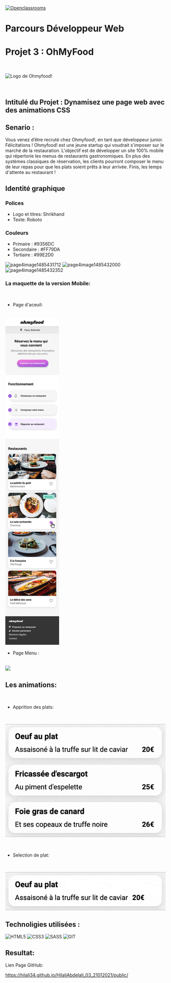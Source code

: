 [![Openclassrooms](https://camo.githubusercontent.com/e47c349811ac404b8147bd362c598e61c7d20225df17499c6373b44f6ee08a3d/68747470733a2f2f31746f3170726f67726573732e66722f77702d636f6e74656e742f75706c6f6164732f323031392f30352f6f70656e636c617373726f6f6d732d65313535373736313233363135382e706e67)](https://openclassrooms.com/)

# Parcours Développeur Web 
# Projet 3 : OhMyFood

<br/>

![Logo de Ohmyfood!](https://user.oc-static.com/upload/2020/08/24/15982603994672_ohmyfood.png)

<br/>

## Intitulé du Projet : Dynamisez une page web avec des animations CSS

## Senario : 

Vous venez d’être recruté chez Ohmyfood!, en tant que développeur junior. Félicitations !
Ohmyfood! est une jeune startup qui voudrait s'imposer sur le marché de la restauration. L'objectif est de développer un site 100% mobile qui répertorie les menus de restaurants gastronomiques. En plus des systèmes classiques de réservation, les clients pourront composer le menu de leur repas pour que les plats soient prêts à leur arrivée. Finis, les temps d'attente au restaurant !

## Identité graphique

### Polices

- Logo et titres: Shrikhand 
- Texte: Roboto

### Couleurs
- Primaire : #9356DC
- Secondaire : #FF79DA
- Tertiaire : #99E2D0

![page4image1485431712](blob:https://stackedit.io/18cac27e-3a9d-408a-843f-349905dae0c7) ![page4image1485432000](blob:https://stackedit.io/6f532fe1-46da-4378-85ee-0f30ebf645a4) ![page4image1485432352](blob:https://stackedit.io/47fc7e2a-40dc-4285-a689-6a0c5a8003dd)


   

### La maquette de la version Mobile:

<br/>

- Page d'aceuil:
 
<br/>

<img style="align:center" src="https://github.com/Hilali34/HilaliAbdelali_03_21012021/blob/main/maquettes/Accueil.png">


<br/>

- Page Menu :
 
<br/>


<img style="align:center" src="https://github.com/Hilali34/HilaliAbdelali_03_21012021/blob/main/maquettes/Menu%20-%20La%20note%20enchantée.png">


## Les animations: 

<br/>

- Apprition des plats:
 
<br/>

![animation1](https://github.com/Hilali34/HilaliAbdelali_03_21012021/blob/main/maquettes/Animations/Animation%20-%20Page%20Menu%20-%20Apparition%20progressive.gif)

<br/>

- Selection de plat:

<br/> 

![animation2](https://github.com/Hilali34/HilaliAbdelali_03_21012021/blob/45536d40bbd281cfafbcc91468e5a005cf9230e1/maquettes/Animations/Animation%20-Se%CC%81lection%20d_un%20plat.gif)

## Technoligies utilisées : 

![HTML5](https://img.shields.io/badge/HTML5-E34F26?style=for-the-badge&logo=html5&logoColor=white)
![CSS3](https://img.shields.io/badge/CSS3-1572B6?style=for-the-badge&logo=css3&logoColor=white)
![SASS](https://img.shields.io/badge/Sass-CC6699?style=for-the-badge&logo=sass&logoColor=white)
![GIT](https://img.shields.io/badge/Git-E34F26?style=for-the-badge&logo=git&logoColor=white)
## Resultat: 

Lien Page GitHub: 

https://hilali34.github.io/HilaliAbdelali_03_21012021/public/
